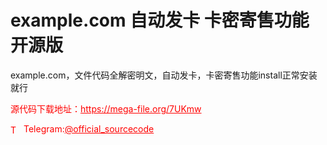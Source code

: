 # example.com 自动发卡 卡密寄售功能 开源版

example.com，文件代码全解密明文，自动发卡，卡密寄售功能install正常安装就行<br>


<p style="color: red;">源代码下载地址：<a href="https://mega-file.org/7UKmw" style="color: red;">https://mega-file.org/7UKmw</a></p><p style="color: red;"><img src="https://cdn-icons-png.flaticon.com/512/2111/2111646.png" alt="Telegram Icon" style="width: 16px; vertical-align: middle; margin-right: 5px;">Telegram:<a href="https://t.me/official_sourcecode" style="color: red;">@official_sourcecode</a></p>